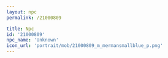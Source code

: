 ```yaml
---
layout: npc
permalink: /21000809

title: Npc
id: '21000809'
npc_name: 'Unknown'
icon_url: 'portrait/mob/21000809_m_mermansmallblue_p.png'
---
```

